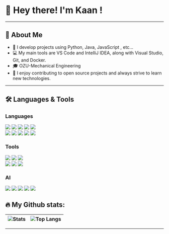 # 👋 Hey there! I'm Kaan !

---

## 👤 About Me

- 🚀 I develop projects using Python, Java, JavaScript , etc...
- 💻 My main tools are VS Code and IntelliJ IDEA, along with Visual Studio, Git, and Docker.
- 🎓 OZU-Mechanical Engineering
- 🌱 I enjoy contributing to open source projects and always strive to learn new technologies.

---

## 🛠️ Languages & Tools

### Languages
<p align="left">
  <img src="https://img.shields.io/badge/Python-3776AB?style=for-the-badge&logo=python&logoColor=white"/>
  <img src="https://img.shields.io/badge/Java-007396?style=for-the-badge&logo=java&logoColor=white"/>
  <img src="https://img.shields.io/badge/JavaScript-F7DF1E?style=for-the-badge&logo=javascript&logoColor=black"/>
  <img src="https://img.shields.io/badge/HTML5-E34F26?style=for-the-badge&logo=html5&logoColor=white"/>
  <img src="https://img.shields.io/badge/CSS3-1572B6?style=for-the-badge&logo=css3&logoColor=white"/><br>
  <img src="https://img.shields.io/badge/C%23-68217a?style=for-the-badge&logo=csharp&logoColor=white"/>
  <img src="https://img.shields.io/badge/C++-00599C?style=for-the-badge&logo=c%2B%2B&logoColor=white"/>
  <img src="https://img.shields.io/badge/PHP-777BB4?style=for-the-badge&logo=php&logoColor=white"/>
  <img src="https://img.shields.io/badge/Angular-DD0031?style=for-the-badge&logo=angular&logoColor=white"/>
  <img src="https://img.shields.io/badge/React-20232A?style=for-the-badge&logo=react&logoColor=61DAFB"/>
</p>

### Tools
<p align="left">
  <img src="https://img.shields.io/badge/VS%20Code-007ACC?style=for-the-badge&logo=visual-studio-code&logoColor=white"/>
  <img src="https://img.shields.io/badge/IntelliJ%20IDEA-000000?style=for-the-badge&logo=intellij-idea&logoColor=white"/>
  <img src="https://img.shields.io/badge/Visual%20Studio-5C2D91?style=for-the-badge&logo=visual-studio&logoColor=white"/><br>
  <img src="https://img.shields.io/badge/PyCharm-41B883?style=for-the-badge&logo=pycharm&logoColor=white"/>
  <img src="https://img.shields.io/badge/Git-F05032?style=for-the-badge&logo=git&logoColor=white"/>
  <img src="https://img.shields.io/badge/Docker-2496ED?style=for-the-badge&logo=docker&logoColor=white"/>
</p>

### AI 
<p align="left">
  <img src="https://img.shields.io/badge/Cursor AI-blueviolet?style=for-the-badge"/>
  <img src="https://img.shields.io/badge/Claude-FFD700?style=for-the-badge"/>
  <img src="https://img.shields.io/badge/Copilot-181717?style=for-the-badge&logo=githubcopilot&logoColor=green"/>
  <img src="https://img.shields.io/badge/GitHub%20Copilot-181717?style=for-the-badge&logo=github&logoColor=green"/>
  <img src="https://img.shields.io/badge/ChatGPT-10A37F?style=for-the-badge&logo=openai&logoColor=white"/>
</p>

## 🔥 My Github stats:
<!--
[![GitHub stats](https://github-readme-stats.vercel.app/api?username=KULLANICIADINIZ&show_icons=true&theme=dark)](https://github.com/anuraghazra/github-readme-stats)
-->

| ![Stats](https://github-readme-stats.vercel.app/api?username=barbaromeister&show_icons=true&theme=dark) | ![Top Langs](https://github-readme-stats.vercel.app/api/top-langs/?username=barbaromeister&layout=compact&theme=dark) |
| :---------------------------------------------------------------: | :---------------------------------------------------------------: |
---
